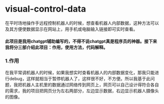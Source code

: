 # visual-control-data
在平时场地操作手远程控制机器人的时候，想查看机器人内部数据，这种方法可以及其方便使数据显示在网站上，用手机或电脑输入链接即可实时查看。

#### 此项目是我用chatgpt辅助编写的，不得不说chatgpt真是程序员的神器。接下来我将分三部介绍此项目：作用，使用方法，代码解释。

### 1.作用
在我平常调机器人的时候，如果我想实时查看机器人的内部数据变化，那我只能进行debug，这样就相当于暂停机器人了，这样很不好，不方便。所以我基于此问题，我把机器人主机里的数据通过网络传到网页上，网页可以自己设计得符合各自的需求，我的项目把网页分为左右两部分，左边显示数据，右边显示机器人摄像头的图像。



